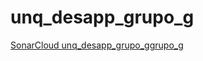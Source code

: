 # unq_desapp_grupo_g

[SonarCloud unq_desapp_grupo_ggrupo_g](https://sonarcloud.io/summary/overall?id=JuanIgnGarcia_unq_desapp_grupo_g) 
